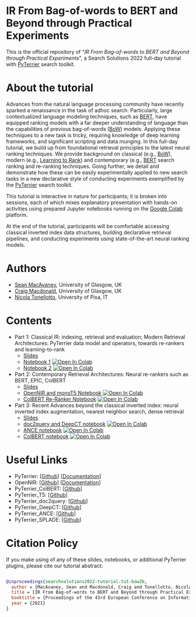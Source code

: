 # IR From Bag-of-words to BERT and Beyond through Practical Experiments

This is the official repository of "*IR From Bag-of-words to BERT and Beyond through Practical Experiments*", a Search Solutions 2022 full-day tutorial with [PyTerrier](https://github.com/terrier-org/pyterrier) search toolkit.

# About the tutorial

Advances from the natural language processing community have recently sparked a renaissance in the task of adhoc search. Particularly, large contextualized language modeling techniques, such as [BERT](https://en.wikipedia.org/wiki/BERT_(language_model)), have equipped ranking models with a far deeper understanding of language than the capabilities of previous bag-of-words ([BoW](https://en.wikipedia.org/wiki/Bag-of-words_model)) models. Applying these techniques to a new task is tricky, requiring knowledge of deep learning frameworks, and significant scripting and data munging. In this full-day tutorial, we build up from foundational retrieval principles to the latest neural ranking techniques. We provide background on classical (e.g., [BoW](https://en.wikipedia.org/wiki/Bag-of-words_model)), modern (e.g., [Learning to Rank](https://en.wikipedia.org/wiki/Learning_to_rank)) and contemporary (e.g., [BERT](https://en.wikipedia.org/wiki/BERT_(language_model)) search ranking and re-ranking techniques. Going further, we detail and demonstrate how these can be easily experimentally applied to new search tasks in a new declarative style of conducting experiments exemplified by the [PyTerrier](https://github.com/terrier-org/pyterrier) search toolkit.

This tutorial is interactive in nature for participants; it is broken into sessions, each of which mixes explanatory presentation with hands-on activities using prepared Jupyter notebooks running on the [Google Colab](https://colab.research.google.com/) platform.

At the end of the tutorial, participants will be comfortable accessing classical inverted index data structures, building declarative retrieval pipelines, and conducting experiments using state-of-the-art neural ranking models.

# Authors

* [Sean MacAvaney](https://macavaney.us), University of Glasgow, UK
* [Craig Macdonald](http://www.dcs.gla.ac.uk/~craigm/), University of Glasgow, UK
* [Nicola Tonellotto](http://tonellotto.github.io), University of Pisa, IT

# Contents

* Part 1: Classical IR: indexing, retrieval and evaluation; Modern Retrieval Architectures: PyTerrier data model and operators, towards re-rankers and learning-to-rank
  - [Slides](slides/part1.pdf)
  - [Notebook 1](notebooks/notebook1.ipynb) [![Open In Colab](https://colab.research.google.com/assets/colab-badge.svg)](https://colab.research.google.com/github/terrier-org/searchsolutions2022-tutorialtutorial/blob/main/notebooks/notebook1.ipynb)
  - [Notebook 2](notebooks/notebook2.ipynb) [![Open In Colab](https://colab.research.google.com/assets/colab-badge.svg)](https://colab.research.google.com/github/terrier-org/searchsolutions2022-tutorialtutorial/blob/main/notebooks/notebook2.ipynb)
* Part 2: Contemporary Retrieval Architectures: Neural re-rankers such as BERT, EPIC, ColBERT
  - [Slides](slides/part2.pdf)
  - [OpenNIR and monoT5 Notebook](notebooks/notebook3.1.ipynb) [![Open In Colab](https://colab.research.google.com/assets/colab-badge.svg)](https://colab.research.google.com/github/terrier-org/searchsolutions2022-tutorialtutorial/blob/main/notebooks/notebook3.1.ipynb)
  - [ColBERT Re-Ranker Notebook](notebooks/notebook3.2.ipynb) [![Open In Colab](https://colab.research.google.com/assets/colab-badge.svg)](https://colab.research.google.com/github/terrier-org/searchsolutions2022-tutorialtutorial/blob/main/notebooks/notebook3.2.ipynb)
* Part 3: Recent Advances beyond the classical inverted index: neural inverted index augmentation, nearest neighbor search, dense retrieval
  - [Slides](slides/part3.pdf)
  - [doc2query and DeepCT notebook](notebooks/notebook4.1.ipynb) [![Open In Colab](https://colab.research.google.com/assets/colab-badge.svg)](https://colab.research.google.com/github/terrier-org/searchsolutions2022-tutorialtutorial/blob/main/notebooks/notebook4.1.ipynb)
  - [ANCE notebook](notebooks/notebook4.3.ipynb) [![Open In Colab](https://colab.research.google.com/assets/colab-badge.svg)](https://colab.research.google.com/github/terrier-org/searchsolutions2022-tutorialtutorial/blob/main/notebooks/notebook4.2.ipynb)
  - [ColBERT notebook](notebooks/notebook4.3.ipynb) [![Open In Colab](https://colab.research.google.com/assets/colab-badge.svg)](https://colab.research.google.com/github/terrier-org/searchsolutions2022-tutorialtutorial/blob/main/notebooks/notebook4.3.ipynb)

# Useful Links

 - PyTerrier: [[Github](https://github.com/terrier-org/pyterrier)] [[Documentation](https://pyterrier.readthedocs.io/en/latest/)]
 - OpenNIR: [[Github](https://github.com/Georgetown-IR-Lab/OpenNIR)] [[Documentation](https://opennir.net/)]
 - PyTerrier_ColBERT: [[Github](https://github.com/terrierteam/pyterrier_colbert)]
 - PyTerrier_T5: [[Github](https://github.com/terrierteam/pyterrier_t5)]
 - PyTerrier_doc2query: [[Github](https://github.com/terrierteam/pyterrier_doc2query)]
 - PyTerrier_DeepCT: [[Github](https://github.com/terrierteam/pyterrier_deepct)]
 - PyTerrier_ANCE: [[Github](https://github.com/terrierteam/pyterrier_ance)]
 - PyTerrier_SPLADE: [[Github](https://github.com/cmacdonald/pyt_splade)]


# Citation Policy

If you make using of any of these slides, notebooks, or additional PyTerrier plugins, please cite our tutorial abstract:

```bibtex

@inproceedings{searchsolutions2022-tutorial-tut-bow2b,
  author = {MacAvaney, Sean and Macdonald, Craig and Tonellotto, Nicola},
  title = {IR From Bag-of-words to BERT and Beyond through Practical Experiments: An ECIR 2021 tutorial with PyTerrier and OpenNIR},
  booktitle = {Proceedings of the 43rd European Conference on Information Retrieval Research},
  year = {2021}
}

```
